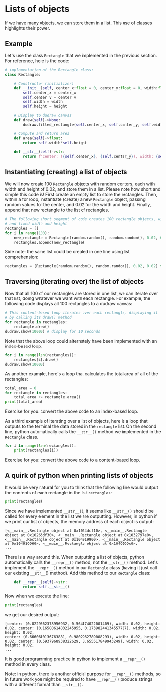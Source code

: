 # Lists of objects

If we have many objects, we can store them in a list. This use of classes highlights their power.

## Example
Let's use the class `Rectangle` that we implemented in the previous section. For reference, here is the code:
```python
# implementation of the Rectangle class:
class Rectangle:

    # Constructor (initializer)
    def __init__(self, center_x:float = 0, center_y:float = 0, width:float = 1, height:float = 1):
        self.center_x = center_x
        self.center_y = center_y
        self.width = width
        self.height = height

    # Display to dudraw canvas
    def draw(self)->None:
        dudraw.filled_rectangle(self.center_x, self.center_y, self.width/2, self.height/2)

    # Compute and return area
    def area(self)->float:
        return self.width*self.height
    
    def __str__(self)->str:
        return f"center: ({self.center_x}, {self.center_y}), width: {self.width}, height: {self.height}"
```

## Instantiating (creating) a list of objects
We will now create 100 `Rectangle` objects with random centers, each with width and height of 0.02, and store them in a list. 
Please note how short and simple this code is! First create an empty list to store the rectangles. 
Then, within a for loop, instantiate (create) a new `Rectangle` object, 
passing random values for the center, and 0.02 for the width and height. 
Finally, append that new rectangle to the list of rectangles.

```python
# The following short segment of code creates 100 rectangle objects, with random centers
# and fixed width and height
rectangles = []
for i in range(100):
    new_rectangle = Rectangle(random.random(), random.random(), 0.02, 0.02)
    rectangles.append(new_rectangle)
```

Side note: the same list could be created in one line using list comprehension:
```python
rectangles = [Rectangle(random.random(), random.random(), 0.02, 0.02) for i in range(100)]
```

## Traversing (iterating over) the list of objects
Now that all 100 of our rectangles are stored in one list, we can iterate over that list, doing whatever we want with
each rectangle. For example, the following code displays all 100 rectangles to a dudraw canvas:
```python
# This content-based loop iterates over each rectangle, displaying it 
# by calling its draw() method
for rectangle in rectangles:
    rectangle.draw()
dudraw.show(10000) # display for 10 seconds
```

Note that the above loop could alternately have been implemented with an index-based loop:
```python
for i in range(len(rectangles)):
    rectangles[i].draw()
dudraw.show(10000)
```

As another example, here's a loop that calculates the total area of all of the rectangles:
```python
total_area = 0
for rectangle in rectangles:
    total_area += rectangle.area()
print(total_area)
```
Exercise for you: convert the above code to an index-based loop.

As a third example of iterating over a list of objects, here is a loop that outputs to the terminal the data stored in the `rectangle` list. 
On the second line, python automatically calls the `__str__()` method we implemented in the `Rectangle` class.
```python
for i in range(len(rectangles)):
    print(rectangles[i])
```
Exercise for you: convert the above code to a content-based loop.

## A quirk of python when printing lists of objects
It would be very natural for you to think that the following line would output the contents of each rectangle in the list `rectangles`:
```python
print(rectangles)
```
Since we have implemented `__str__()`, it seems like `__str__()` should be called for every element in the list we are outputting.
However, in python if we print our list of objects, the memory address of each object is output:
```
[<__main__.Rectangle object at 0x1024dcf10>, <__main__.Rectangle object at 0x10263df30>, <__main__.Rectangle object at 0x1032797e0>,
<__main__.Rectangle object at 0x104919900>, <__main__.Rectangle object at 0x104919960>, <__main__.Rectangle object at 0x1049199c0>,
...
```
There is a way around this. When outputting a list of objects, python automatically calls the `__repr__()` method, not the `__str__()` method.
Let's implement the `__repr__()` method in our `Rectangle` class (having it just call our existing `__str__`() method).
Add this method to our `Rectangle` class:
```python
    def __repr__(self)->str:
        return self.__str__()
```
Now when we execute the line:
```python
print(rectangles)
```
we get our desired output:
```
[center: (0.8229662378956932, 0.564174022001409), width: 0.02, height: 0.02, center: (0.16580614832245955, 0.17398244134557717), width: 0.02, height: 0.02,
center: (0.6660610136763881, 0.9802962789008293), width: 0.02, height: 0.02, center: (0.5937968938322629, 0.655517849943249), width: 0.02, height: 0.02,
...
```
It is good programming practice in python to implement a `__repr__()` method in every class.

Note: in python, there is another official purpose for `__repr__()` methods, 
so in future work you might be required to have `__repr__()` produce strings with a different format than `__str__()`.
